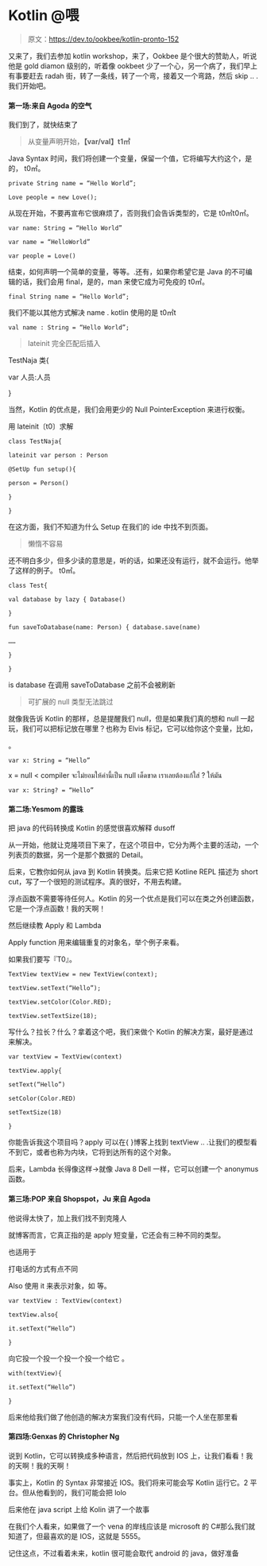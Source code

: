 # Kotlin @喂

> 原文：<https://dev.to/ookbee/kotlin-pronto-152>

又来了，我们去参加 kotlin workshop，来了，Ookbee 是个很大的赞助人，听说他是 gold diamon 级别的，听着像 ookbeet 少了一个心，另一个病了，我们早上有事要赶去 radah 街，转了一条线，转了一个弯，接着又一个弯路，然后 skip .. .我们开始吧。

#### 第一场:来自 Agoda 的空气

我们到了，就快结束了

> 从变量声明开始，**【var/val】t1㎡**

Java Syntax 时间，我们将创建一个变量，保留一个值，它将编写大约这个，是的，
t0㎡。

```
private String name = “Hello World”;

Love people = new Love(); 
```

从现在开始，不要再宣布它很麻烦了，否则我们会告诉类型的，它是 t0㎡t0㎡。

```
var name: String = “Hello World”

var name = “HelloWorld”

var people = Love() 
```

结束，如何声明一个简单的变量，等等。.还有，如果你希望它是 Java 的不可编辑的话，我们会用 final，是的，man 来使它成为可免疫的
t0㎡。

```
final String name = “Hello World”; 
```

我们不能以其他方式解决 name . kotlin 使用的是 t0㎡t

```
val name : String = “Hello World”; 
```

> lateinit 完全匹配后插入

TestNaja 类{

var 人员:人员

}

当然，Kotlin 的优点是，我们会用更少的 Null PointerException 来进行权衡。

用 lateinit〔t0〕求解

```
class TestNaja{

lateinit var person : Person

@SetUp fun setup(){

person = Person()

}

} 
```

在这方面，我们不知道为什么 Setup 在我们的 ide 中找不到页面。

> 懒惰不容易

还不明白多少，但多少读的意思是，听的话，如果还没有运行，就不会运行。他举了这样的例子。
t0㎡。

```
class Test{

val database by lazy { Database()

}

fun saveToDatabase(name: Person) { database.save(name)

……

}

} 
```

is database 在调用 saveToDatabase 之前不会被刷新

> 可扩展的 null 类型无法跳过

就像我告诉 Kotlin 的那样，总是提醒我们 null，但是如果我们真的想和 null 一起玩，我们可以把标记放在哪里？也称为 Elvis 标记，它可以给你这个变量，比如，

。

```
var x: String = “Hello” 
```

x = null < compiler จะไม่ยอมให้ค่านี้เป็น null เด็ดขาด เราเลยต้องแก้ใส่ ? ให้มัน

```
var x: String? = “Hello” 
```

#### 第二场:Yesmom 的露珠

把 java 的代码转换成 Kotlin 的感觉很喜欢解释 dusoff

从一开始，他就让克隆项目下来了，在这个项目中，它分为两个主要的活动，一个列表页的数据，另一个是那个数据的 Detail。

后来，它教你如何从 java 到 Kotlin 转换类。后来它把 Kotline REPL 描述为 short cut，写了一个很短的测试程序。真的很好，不用去构建。

浮点函数不需要等待任何人。Kotlin 的另一个优点是我们可以在类之外创建函数，它是一个浮点函数！我的天啊！

然后继续教 Apply 和 Lambda

Apply function 用来编辑重复的对象名，举个例子来看。

如果我们要写『T0』。

```
TextView textView = new TextView(context);

textView.setText(“Hello”);

textView.setColor(Color.RED);

textView.setTextSize(18); 
```

写什么？拉长？什么？拿着这个吧，我们来做个 Kotlin 的解决方案，最好是通过
来解决。

```
var textView = TextView(context)

textView.apply{

setText(“Hello”)

setColor(Color.RED)

setTextSize(18)

} 
```

你能告诉我这个项目吗？apply 可以在{ }博客上找到 textView .. .让我们的模型看不到它，或者也称为内块，它将到达所有的这个对象。

后来，Lambda 长得像这样->就像 Java 8 Dell 一样，它可以创建一个 anonymus 函数。

#### 第三场:POP 来自 Shopspot，Ju 来自 Agoda

他说得太快了，加上我们找不到克隆人

就博客而言，它真正指的是 apply 短变量，它还会有三种不同的类型。

也适用于

打电话的方式有点不同

Also 使用 it 来表示对象，如
等。

```
var textView : TextView(context)

textView.also{

it.setText(“Hello”)

} 
```

向它投一个投一个投一个投一个给它
。

```
with(textView){

it.setText(“Hello”)

} 
```

后来他给我们做了他创造的解决方案我们没有代码，只能一个人坐在那里看

#### 第四场:Genxas 的 Christopher Ng

说到 Kotlin，它可以转换成多种语言，然后把代码放到 IOS 上，让我们看看！我的天啊！我的天啊！

事实上，Kotlin 的 Syntax 非常接近 IOS。我们将来可能会写 Kotlin 运行它。2 平台。但从他看到的，我们可能会把 lolo

后来他在 java script 上给 Kolin 讲了一个故事

在我们个人看来，如果做了一个 vena 的岸线应该是 microsoft 的 C#那么我们就知道了，但最喜欢的是 IOS，这就是 5555。

记住这点，不过看着未来，kotlin 很可能会取代 android 的 java，做好准备
